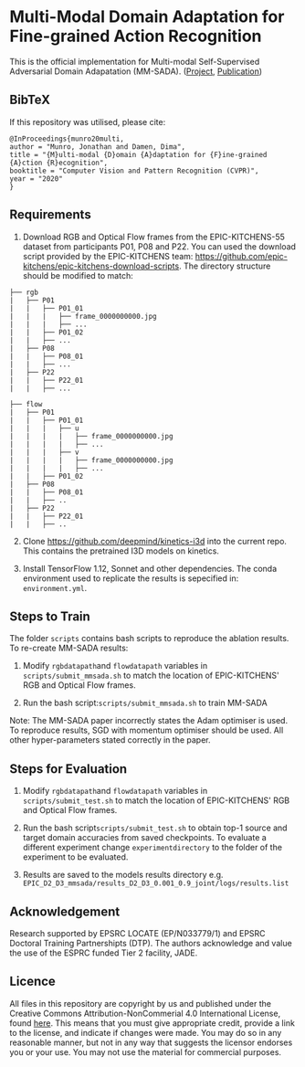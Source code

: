 # Multi-Modal Domain Adaptation for Fine-grained Action Recognition
This is the official implementation for Multi-modal Self-Supervised Adversarial Domain Adapatation (MM-SADA). 
 ([Project](https://jonmun.github.io/mmsada/), [Publication](https://openaccess.thecvf.com/content_CVPR_2020/html/Munro_Multi-Modal_Domain_Adaptation_for_Fine-Grained_Action_Recognition_CVPR_2020_paper.html))

## BibTeX
If this repository was utilised, please cite:
```
@InProceedings{munro20multi,
author = "Munro, Jonathan and Damen, Dima",
title = "{M}ulti-modal {D}omain {A}daptation for {F}ine-grained {A}ction {R}ecognition",
booktitle = "Computer Vision and Pattern Recognition (CVPR)",
year = "2020"
}
```

## Requirements  
1. Download RGB and Optical Flow frames from the EPIC-KITCHENS-55 dataset from participants P01, P08 and P22. You can used the download script provided by the EPIC-KITCHENS team: https://github.com/epic-kitchens/epic-kitchens-download-scripts. The directory structure should be modified to match:

```
├── rgb
|   ├── P01
|   |   ├── P01_01
|   |   |   ├── frame_0000000000.jpg
|   |   |   ├── ...
|   |   ├── P01_02
|   |   ├── ...
|   ├── P08
|   |   ├── P08_01
|   |   ├── ...
|   ├── P22
|   |   ├── P22_01
|   |   ├── ...

├── flow
|   ├── P01
|   |   ├── P01_01
|   |   |   ├── u 
|   |   |   |   ├── frame_0000000000.jpg
|   |   |   |   ├── ...
|   |   |   ├── v
|   |   |   |   ├── frame_0000000000.jpg
|   |   |   |   ├── ...
|   |   ├── P01_02
|   ├── P08
|   |   ├── P08_01
|   |   ├── ..
|   ├── P22
|   |   ├── P22_01
|   |   ├── ..
```
        

2. Clone https://github.com/deepmind/kinetics-i3d into the current repo. This contains the pretrained I3D models on kinetics.

3. Install TensorFlow 1.12, Sonnet and other dependencies. The conda environment used to replicate the results is sepecified in: ```environment.yml```.

## Steps to Train
The folder ```scripts``` contains bash scripts to reproduce the ablation results. To re-create MM-SADA results:

1. Modify ```rgbdatapath```and ```flowdatapath``` variables in ```scripts/submit_mmsada.sh``` to match the location of EPIC-KITCHENS' RGB and Optical Flow frames.

2. Run the bash script:```scripts/submit_mmsada.sh``` to train MM-SADA

Note: The MM-SADA paper incorrectly states the Adam optimiser is used. To reproduce results, SGD with momentum optimiser should be used. All other hyper-parameters stated correctly in the paper. 

## Steps for Evaluation

1. Modify ```rgbdatapath```and ```flowdatapath``` variables in ```scripts/submit_test.sh``` to match the location of EPIC-KITCHENS' RGB and Optical Flow frames.

2. Run the bash script```scripts/submit_test.sh``` to obtain top-1 source and target domain accuracies from saved checkpoints. To evaluate a different experiment change ```experimentdirectory``` to the folder of the experiment to be evaluated.

3. Results are saved to the models results directory e.g. ```EPIC_D2_D3_mmsada/results_D2_D3_0.001_0.9_joint/logs/results.list```


## Acknowledgement
Research supported by EPSRC LOCATE (EP/N033779/1) and EPSRC Doctoral Training Partnershipts (DTP). The authors acknowledge and value the use of the ESPRC funded Tier 2 facility, JADE.

## Licence

All files in this repository are copyright by us and published under the Creative Commons Attribution-NonCommerial 4.0 International License, found [here](https://creativecommons.org/licenses/by-nc/4.0/). This means that you must give appropriate credit, provide a link to the license, and indicate if changes were made. You may do so in any reasonable manner, but not in any way that suggests the licensor endorses you or your use. You may not use the material for commercial purposes.


